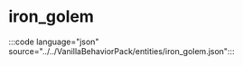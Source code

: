 # iron_golem

:::code language="json" source="../../VanillaBehaviorPack/entities/iron_golem.json":::